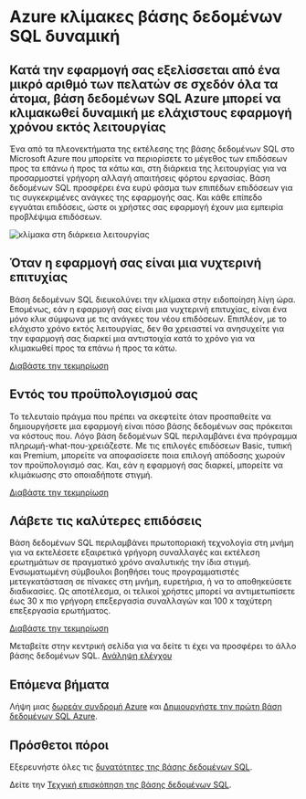 <properties
   pageTitle="Κλίμακες βάσης δεδομένων Azure SQL δυναμική"
   description="Μάθετε πώς η βάση δεδομένων SQL κλίμακες δυναμική"
   keywords=""
   services="sql-database"
   documentationCenter=""
   authors="CarlRabeler"
   manager="jhubbard"
   editor=""/>

<tags
   ms.service="sql-database"
   ms.devlang="NA"
   ms.topic="article"
   ms.tgt_pltfrm="NA"
   ms.workload="data-management"
   ms.date="10/13/2016"
   ms.author="carlrab"/>

# <a name="azure-sql-database-scales-on-the-fly"></a>Azure κλίμακες βάσης δεδομένων SQL δυναμική

## <a name="when-your-app-grows-from-a-small-number-of-customers-to-just-about-everyone-azure-sql-database-can-scale-on-the-fly-with-minimal-app-downtime"></a>Κατά την εφαρμογή σας εξελίσσεται από ένα μικρό αριθμό των πελατών σε σχεδόν όλα τα άτομα, βάση δεδομένων SQL Azure μπορεί να κλιμακωθεί δυναμική με ελάχιστους εφαρμογή χρόνου εκτός λειτουργίας

Ένα από τα πλεονεκτήματα της εκτέλεσης της βάσης δεδομένων SQL στο Microsoft Azure που μπορείτε να περιορίσετε το μέγεθος των επιδόσεων προς τα επάνω ή προς τα κάτω και, στη διάρκεια της λειτουργίας για να προσαρμοστεί γρήγορη αλλαγή απαιτήσεις φόρτου εργασίας. Βάση δεδομένων SQL προσφέρει ένα ευρύ φάσμα των επιπέδων επιδόσεων για τις συγκεκριμένες ανάγκες της εφαρμογής σας. Και κάθε επίπεδο εγγυάται επιδόσεις, ώστε οι χρήστες σας εφαρμογή έχουν μια εμπειρία προβλέψιμα επιδόσεων.

![κλίμακα στη διάρκεια λειτουργίας](./media/sql-database-scale-on-the-fly/sql-database-scale-on-the-fly.png)

## <a name="when-your-app-is-an-overnight-success"></a>Όταν η εφαρμογή σας είναι μια νυχτερινή επιτυχίας
Βάση δεδομένων SQL διευκολύνει την κλίμακα στην ειδοποίηση λίγη ώρα. Επομένως, εάν η εφαρμογή σας είναι μια νυχτερινή επιτυχίας, είναι ένα μόνο κλικ σύμφωνα με τις ανάγκες του νέου επιδόσεων. Επιπλέον, με το ελάχιστο χρόνο εκτός λειτουργίας, δεν θα χρειαστεί να ανησυχείτε για την εφαρμογή σας διαρκεί μια αντιστοιχία κατά το χρόνο για να κλιμακωθεί προς τα επάνω ή προς τα κάτω.

[Διαβάστε την τεκμηρίωση](http://go.microsoft.com/fwlink/?LinkID=787569)

## <a name="within-your-budget"></a>Εντός του προϋπολογισμού σας  

Το τελευταίο πράγμα που πρέπει να σκεφτείτε όταν προσπαθείτε να δημιουργήσετε μια εφαρμογή είναι πόσο βάσης δεδομένων σας πρόκειται να κόστους που. Λόγο βάση δεδομένων SQL περιλαμβάνει ένα πρόγραμμα πληρωμή-what-που-χρειάζεστε. Με τις επιλογές επιδόσεων Basic, τυπική και Premium, μπορείτε να αποφασίσετε ποια επιλογή απόδοσης χωρούν τον προϋπολογισμό σας. Και, εάν η εφαρμογή σας διαρκεί, μπορείτε να κλιμάκωσης στο οποιαδήποτε στιγμή.

[Διαβάστε την τεκμηρίωση](http://go.microsoft.com/fwlink/?LinkID=787570)

## <a name="get-the-fastest-performance"></a>Λάβετε τις καλύτερες επιδόσεις

Βάση δεδομένων SQL περιλαμβάνει πρωτοποριακή τεχνολογία στη μνήμη για να εκτελέσετε εξαιρετικά γρήγορη συναλλαγές και εκτέλεση ερωτημάτων σε πραγματικό χρόνο αναλυτικής την ίδια στιγμή. Ενσωματωμένη σύμβουλοι βοηθήσει τους προγραμματιστές μετεγκατάσταση σε πίνακες στη μνήμη, ευρετήρια, ή να το αποθηκεύσετε διαδικασίες. Ως αποτέλεσμα, οι τελικοί χρήστες μπορεί να αντιμετωπίσετε έως 30 x πιο γρήγορη επεξεργασία συναλλαγών και 100 x ταχύτερη επεξεργασία ερωτήματος.  

[Διαβάστε την τεκμηρίωση](http://go.microsoft.com/fwlink/?LinkID=787580)

Μεταβείτε στην κεντρική σελίδα για να δείτε τι έχει να προσφέρει το άλλο βάσης δεδομένων SQL.
[Ανάληψη ελέγχου](https://azure.microsoft.com/services/sql-database/) 

## <a name="next-steps"></a>Επόμενα βήματα

Λήψη μιας [δωρεάν συνδρομή Azure](https://azure.microsoft.com/get-started/) και [Δημιουργήστε την πρώτη βάση δεδομένων SQL Azure](sql-database-get-started.md).

## <a name="additional-resources"></a>Πρόσθετοι πόροι

Εξερευνήστε όλες τις [δυνατότητες της βάσης δεδομένων SQL](https://azure.microsoft.com/services/sql-database/).
 
Δείτε την [Τεχνική επισκόπηση της βάσης δεδομένων SQL](sql-database-technical-overview.md).
